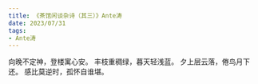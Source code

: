 ```yaml
---
title: 《茶馆闲谈杂诗（其三）》Ante涛
date: 2023/07/31
tags:
- Ante涛
---
```

向晚不定神，登楼寓心安。
丰枝重稠绿，暮天轻浅蓝。
夕上层云落，倦鸟月下还。
感比莫逆时，孤怀自谁堪。
